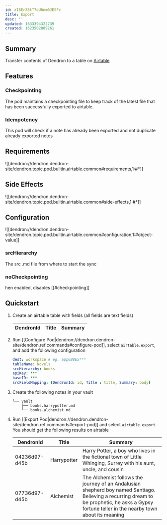 ```yaml
---
id: zIBErZ8tT7oU6nm0JESFc
title: Export
desc: ''
updated: 1633394322239
created: 1623502889261
---
```



## Summary

Transfer contents of Dendron to a table on [Airtable](https://airtable.com/)

## Features

### Checkpointing

The pod maintains a checkpointing file to keep track of the latest file that has been successfully exported to airtable.

### Idempotency

This pod will check if a note has already been exported and not duplicate already exported notes

## Requirements
![[dendron://dendron.dendron-site/dendron.topic.pod.builtin.airtable.common#requirements,1:#*]]

## Side Effects
![[dendron://dendron.dendron-site/dendron.topic.pod.builtin.airtable.common#side-effects,1:#*]]

## Configuration

![[dendron://dendron.dendron-site/dendron.topic.pod.builtin.airtable.common#configuration,1:#object-value]]

### srcHierarchy  
The src .md file from where to start the sync

### noCheckpointing
hen enabled, disables [[#checkpointing]]


## Quickstart

1. Create an airtable table with fields (all fields are text fields)

    | DendronId | Title | Summary |
    | --------- | ----- | ------- |

2. Run [[Configure Pod|dendron://dendron.dendron-site/dendron.ref.commands#configure-pod]], select `airtable.export`, and add the following configuration
    ```yml
    dest: workspace # eg. appGB8ES***
    tableName: Novels
    srcHierarchy: books
    apiKey: ***
    baseID: ***
    srcFieldMapping: {DendronId: id, Title : title, Summary: body}
    ```
3. Create the following notes in your vault
    ```
    └── vault
        ├── books.harrypotter.md
        └── books.alchemist.md
    ```
4. Run [[Export Pod|dendron://dendron.dendron-site/dendron.ref.commands#export-pod]] and select `airtable.export`. You should get the following results on airtable

    | DendronId     | Title       | Summary                                                                                                                                                                                          |
    | ------------- | ----------- | ------------------------------------------------------------------------------------------------------------------------------------------------------------------------------------------------ |
    | 04236d97-d45b | Harrypotter | Harry Potter, a boy who lives in the fictional town of Little Whinging, Surrey with his aunt, uncle, and cousin                                                                                  |
    | 07736d97-d45b | Alchemist   | The Alchemist follows the journey of an Andalusian shepherd boy named Santiago. Believing a recurring dream to be prophetic, he asks a Gypsy fortune teller in the nearby town about its meaning |



    
